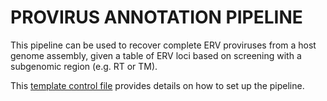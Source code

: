 # PROVIRUS ANNOTATION PIPELINE

This pipeline can be used to recover complete ERV proviruses from a host genome assembly, given a table of ERV loci based on screening with a subgenomic region (e.g. RT or TM).

This [template control file](https://github.com/zhuhenan/PROVIRUS_ANNOTATION_PIEPLINE/blob/master/Equus_caballus.ctl) provides details on how to set up the pipeline.
